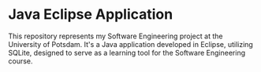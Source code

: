 # Java Eclipse Application
 This repository represents my Software Engineering project at the University of Potsdam. It's a Java application developed in Eclipse, utilizing SQLite, designed to serve as a learning tool for the Software Engineering course.
